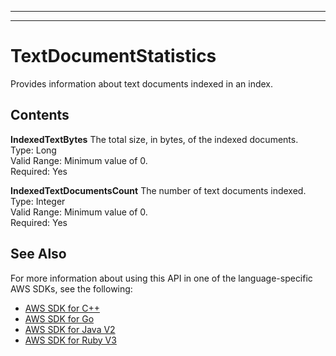 --------

--------

# TextDocumentStatistics<a name="API_TextDocumentStatistics"></a>

Provides information about text documents indexed in an index\.

## Contents<a name="API_TextDocumentStatistics_Contents"></a>

 **IndexedTextBytes**   <a name="Kendra-Type-TextDocumentStatistics-IndexedTextBytes"></a>
The total size, in bytes, of the indexed documents\.  
Type: Long  
Valid Range: Minimum value of 0\.  
Required: Yes

 **IndexedTextDocumentsCount**   <a name="Kendra-Type-TextDocumentStatistics-IndexedTextDocumentsCount"></a>
The number of text documents indexed\.  
Type: Integer  
Valid Range: Minimum value of 0\.  
Required: Yes

## See Also<a name="API_TextDocumentStatistics_SeeAlso"></a>

For more information about using this API in one of the language\-specific AWS SDKs, see the following:
+  [AWS SDK for C\+\+](https://docs.aws.amazon.com/goto/SdkForCpp/kendra-2019-02-03/TextDocumentStatistics) 
+  [AWS SDK for Go](https://docs.aws.amazon.com/goto/SdkForGoV1/kendra-2019-02-03/TextDocumentStatistics) 
+  [AWS SDK for Java V2](https://docs.aws.amazon.com/goto/SdkForJavaV2/kendra-2019-02-03/TextDocumentStatistics) 
+  [AWS SDK for Ruby V3](https://docs.aws.amazon.com/goto/SdkForRubyV3/kendra-2019-02-03/TextDocumentStatistics) 